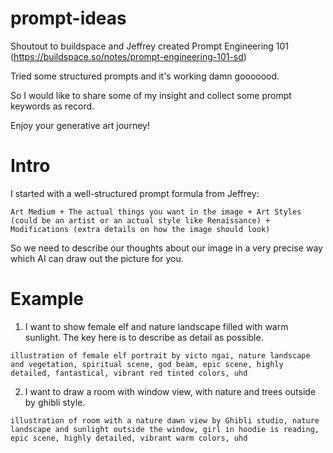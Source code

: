 # prompt-ideas

Shoutout to buildspace and Jeffrey created Prompt Engineering 101 (https://buildspace.so/notes/prompt-engineering-101-sd)

Tried some structured prompts and it's working damn gooooood.

So I would like to share some of my insight and collect some prompt keywords as record.

Enjoy your generative art journey!




# Intro

I started with a well-structured prompt formula from Jeffrey:

```
Art Medium + The actual things you want in the image + Art Styles (could be an artist or an actual style like Renaissance) + Modifications (extra details on how the image should look)
```

So we need to describe our thoughts about our image in a very precise way which AI can draw out the picture for you.


# Example

1. I want to show female elf and nature landscape filled with warm sunlight.
The key here is to describe as detail as possible.

```
illustration of female elf portrait by victo ngai, nature landscape and vegetation, spiritual scene, god beam, epic scene, highly detailed, fantastical, vibrant red tinted colors, uhd
```


2. I want to draw a room with window view, with nature and trees outside by ghibli style.

```
illustration of room with a nature dawn view by Ghibli studio, nature landscape and sunlight outside the window, girl in hoodie is reading, epic scene, highly detailed, vibrant warm colors, uhd
```
